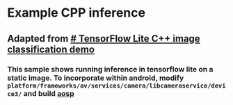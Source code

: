 # Example CPP inference
## Adapted from [# TensorFlow Lite C++ image classification demo](https://github.com/tensorflow/tensorflow/tree/master/tensorflow/lite/examples/label_image)
### This sample shows running inference in tensorflow lite on a static image. To incorporate within android, modify `platform/frameworks/av/services/camera/libcameraservice/device3/` and build [aosp](https://source.android.com/docs/setup/reference/build-numbers)